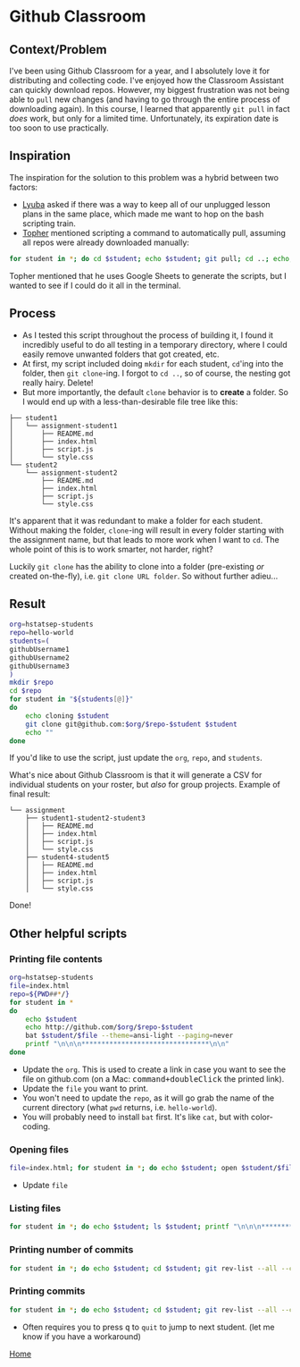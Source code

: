 # Github Classroom

## Context/Problem
I've been using Github Classroom for a year, and I absolutely love it for distributing and collecting code. I've enjoyed how the Classroom Assistant can quickly download repos. However, my biggest frustration was not being able to `pull` new changes (and having to go through the entire process of downloading again). In this course, I learned that apparently `git pull` in fact _does_ work, but only for a limited time. Unfortunately, its expiration date is too soon to use practically. 

## Inspiration
The inspiration for the solution to this problem was a hybrid between two factors:
* [Lyuba](https://github.com/lfridman2016) asked if there was a way to keep all of our unplugged lesson plans in the same place, which made me want to hop on the bash scripting train.
* [Topher](https://github.com/tofr) mentioned scripting a command to automatically pull, assuming all repos were already downloaded manually:
```bash
for student in *; do cd $student; echo $student; git pull; cd ..; echo; done
```
Topher mentioned that he uses Google Sheets to generate the scripts, but I wanted to see if I could do it all in the terminal.

## Process
* As I tested this script throughout the process of building it, I found it incredibly useful to do all testing in a temporary directory, where I could easily remove unwanted folders that got created, etc.
* At first, my script included doing `mkdir` for each student, `cd`'ing into the folder, then `git clone`-ing. I forgot to `cd ..`, so of course, the nesting got really hairy. Delete!
* But more importantly, the default `clone` behavior is to **create** a folder. So I would end up with a less-than-desirable file tree like this:
```
├── student1
│   └── assignment-student1
│       ├── README.md
│       ├── index.html
│       ├── script.js
│       └── style.css
└── student2
    └── assignment-student2
        ├── README.md
        ├── index.html
        ├── script.js
        └── style.css
```
It's apparent that it was redundant to make a folder for each student. Without making the folder, `clone`-ing will result in every folder starting with the assignment name, but that leads to more work when I want to `cd`. The whole point of this is to work smarter, not harder, right?

Luckily `git clone` has the ability to clone into a folder (pre-existing _or_ created on-the-fly), i.e. `git clone URL folder`. So without further adieu...

## Result

```bash
org=hstatsep-students
repo=hello-world
students=(
githubUsername1
githubUsername2
githubUsername3
)
mkdir $repo
cd $repo
for student in "${students[@]}"
do 
	echo cloning $student
	git clone git@github.com:$org/$repo-$student $student
	echo ""
done

```
If you'd like to use the script, just update the `org`, `repo`, and `students`.

What's nice about Github Classroom is that it will generate a CSV for  individual students on your roster, but _also_ for group projects. Example of final result:

```
└── assignment
    ├── student1-student2-student3
    │   ├── README.md
    │   ├── index.html
    │   ├── script.js
    │   └── style.css
    ├── student4-student5
    │   ├── README.md
    │   ├── index.html
    │   ├── script.js
    │   └── style.css

```

Done!

## Other helpful scripts


### Printing file contents
```bash
org=hstatsep-students
file=index.html
repo=${PWD##*/}
for student in *
do
	echo $student
	echo http://github.com/$org/$repo-$student
	bat $student/$file --theme=ansi-light --paging=never
	printf "\n\n\n********************************\n\n"
done
```
* Update the `org`. This is used to create a link in case you want to see the file on github.com (on a Mac: <kbd>command+doubleClick</kbd> the printed link).
* Update the `file` you want to print.
* You won't need to update the `repo`, as it will go grab the name of the current directory (what `pwd` returns, i.e. `hello-world`).
* You will probably need to install `bat` first. It's like `cat`, but with color-coding.

### Opening files
```bash
file=index.html; for student in *; do echo $student; open $student/$file; done
```
* Update `file`

### Listing files
```bash
for student in *; do echo $student; ls $student; printf "\n\n\n********************************\n\n"; done
```

### Printing number of commits
```bash
for student in *; do echo $student; cd $student; git rev-list --all --count; cd ..; printf "\n\n\n********************************\n\n"; done
```

### Printing commits
```bash
for student in *; do echo $student; cd $student; git rev-list --all --count; cd ..; printf "\n\n\n********************************\n\n"; done
```
* Often requires you to press <kbd>q</kbd> to `quit` to jump to next student. (let me know if you have a workaround)



[Home](../index.md)